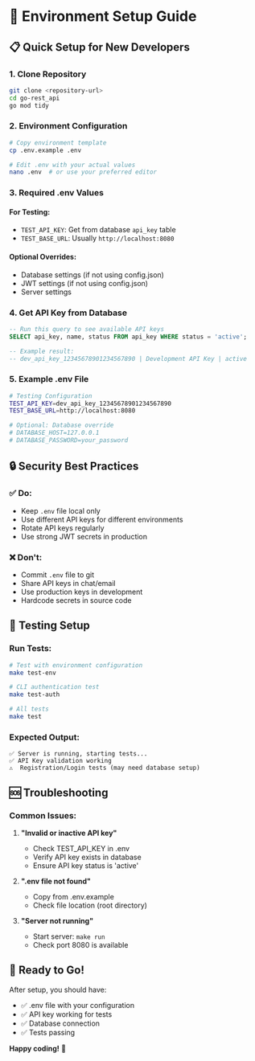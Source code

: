 # 🚀 Environment Setup Guide

## 📋 Quick Setup for New Developers

### 1. **Clone Repository**
```bash
git clone <repository-url>
cd go-rest_api
go mod tidy
```

### 2. **Environment Configuration**
```bash
# Copy environment template
cp .env.example .env

# Edit .env with your actual values
nano .env  # or use your preferred editor
```

### 3. **Required .env Values**

#### **For Testing:**
- `TEST_API_KEY`: Get from database `api_key` table
- `TEST_BASE_URL`: Usually `http://localhost:8080`

#### **Optional Overrides:**
- Database settings (if not using config.json)
- JWT settings (if not using config.json)
- Server settings

### 4. **Get API Key from Database**

```sql
-- Run this query to see available API keys
SELECT api_key, name, status FROM api_key WHERE status = 'active';

-- Example result:
-- dev_api_key_12345678901234567890 | Development API Key | active
```

### 5. **Example .env File**
```bash
# Testing Configuration
TEST_API_KEY=dev_api_key_12345678901234567890
TEST_BASE_URL=http://localhost:8080

# Optional: Database override
# DATABASE_HOST=127.0.0.1
# DATABASE_PASSWORD=your_password
```

## 🔒 Security Best Practices

### ✅ **Do:**
- Keep `.env` file local only
- Use different API keys for different environments
- Rotate API keys regularly
- Use strong JWT secrets in production

### ❌ **Don't:**
- Commit `.env` file to git
- Share API keys in chat/email
- Use production keys in development
- Hardcode secrets in source code

## 🧪 Testing Setup

### **Run Tests:**
```bash
# Test with environment configuration
make test-env

# CLI authentication test
make test-auth

# All tests
make test
```

### **Expected Output:**
```
✅ Server is running, starting tests...
✅ API Key validation working
⚠️  Registration/Login tests (may need database setup)
```

## 🆘 Troubleshooting

### **Common Issues:**

1. **"Invalid or inactive API key"**
   - Check TEST_API_KEY in .env
   - Verify API key exists in database
   - Ensure API key status is 'active'

2. **".env file not found"**
   - Copy from .env.example
   - Check file location (root directory)

3. **"Server not running"**
   - Start server: `make run`
   - Check port 8080 is available

## 🎯 Ready to Go!

After setup, you should have:
- ✅ .env file with your configuration
- ✅ API key working for tests
- ✅ Database connection
- ✅ Tests passing

**Happy coding!** 🚀
